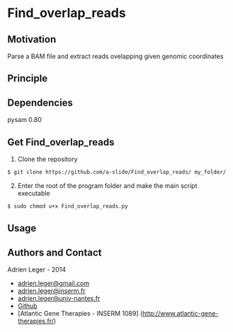 # Find_overlap_reads

## Motivation
Parse a BAM file and extract reads ovelapping given genomic coordinates

## Principle

## Dependencies

pysam 0.80

## Get Find_overlap_reads

1. Clone the repository
``` bash
$ git clone https://github.com/a-slide/Find_overlap_reads/ my_folder/
```

2. Enter the root of the program folder and make the main script executable
``` bash
$ sudo chmod u+x Find_overlap_reads.py
```

## Usage

## Authors and Contact

Adrien Leger - 2014
* <adrien.leger@gmail.com>
* <adrien.leger@inserm.fr>
* <adrien.leger@univ-nantes.fr>
* [Github](https://github.com/a-slide)
* [Atlantic Gene Therapies - INSERM 1089] (http://www.atlantic-gene-therapies.fr/)
